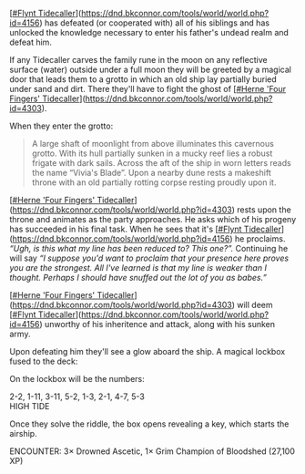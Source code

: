 \[[#Flynt Tidecaller](https://dnd.bkconnor.com/tools/world/world.php?id=4156)\](https://dnd.bkconnor.com/tools/world/world.php?id=4156) has defeated (or cooperated with) all of his siblings and has unlocked the knowledge necessary to enter his father's undead realm and defeat him.

If any Tidecaller carves the family rune in the moon on any reflective surface (water) outside under a full moon they will be greeted by a magical door that leads them to a grotto in which an old ship lay partially buried under sand and dirt. There they'll have to fight the ghost of \[[#Herne 'Four Fingers' Tidecaller](https://dnd.bkconnor.com/tools/world/world.php?id=4303)\](https://dnd.bkconnor.com/tools/world/world.php?id=4303).

When they enter the grotto:

> A large shaft of moonlight from above illuminates this cavernous grotto. With its hull partially sunken in a mucky reef lies a robust frigate with dark sails. Across the aft of the ship in worn letters reads the name “Vivia's Blade”. Upon a nearby dune rests a makeshift throne with an old partially rotting corpse resting proudly upon it.

\[[#Herne 'Four Fingers' Tidecaller](https://dnd.bkconnor.com/tools/world/world.php?id=4303)\](https://dnd.bkconnor.com/tools/world/world.php?id=4303) rests upon the throne and animates as the party approaches. He asks which of his progeny has succeeded in his final task. When he sees that it's \[[#Flynt Tidecaller](https://dnd.bkconnor.com/tools/world/world.php?id=4156)\](https://dnd.bkconnor.com/tools/world/world.php?id=4156) he proclaims. _“Ugh, is this what my line has been reduced to? This one?”._ Continuing he will say _“I suppose you'd want to proclaim that your presence here proves you are the strongest. All I've learned is that my line is weaker than I thought. Perhaps I should have snuffed out the lot of you as babes.”_

\[[#Herne 'Four Fingers' Tidecaller](https://dnd.bkconnor.com/tools/world/world.php?id=4303)\](https://dnd.bkconnor.com/tools/world/world.php?id=4303) will deem \[[#Flynt Tidecaller](https://dnd.bkconnor.com/tools/world/world.php?id=4156)\](https://dnd.bkconnor.com/tools/world/world.php?id=4156) unworthy of his inheritence and attack, along with his sunken army.

Upon defeating him they'll see a glow aboard the ship. A magical lockbox fused to the deck:

On the lockbox will be the numbers:

2-2, 1-11, 3-11, 5-2, 1-3, 2-1, 4-7, 5-3  
HIGH TIDE

Once they solve the riddle, the box opens revealing a key, which starts the airship.

ENCOUNTER: 3× Drowned Ascetic, 1× Grim Champion of Bloodshed (27,100 XP)